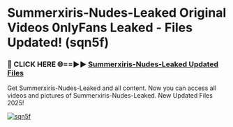 # Summerxiris-Nudes-Leaked Original Videos 0nlyFans Leaked - Files Updated! (sqn5f)

<h3>🔴 CLICK HERE 🌐==►► <a href="https://tinyurl.com/yrmya6cz" rel="nofollow">Summerxiris-Nudes-Leaked Updated Files</a></h3>

Get Summerxiris-Nudes-Leaked and all content. Now you can access all videos and pictures of Summerxiris-Nudes-Leaked. New Updated Files 2025!

[![sqn5f](https://i.imgur.com/FMdXYCs.gif)](https://tinyurl.com/yrmya6cz)
